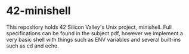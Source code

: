 # 42-minishell
This repository holds 42 Silicon Valley's Unix project, minishell.
Full specifications can be found in the subject pdf, however we implement a very basic
shell with things such as ENV variables and several built-ins such as cd and echo.

